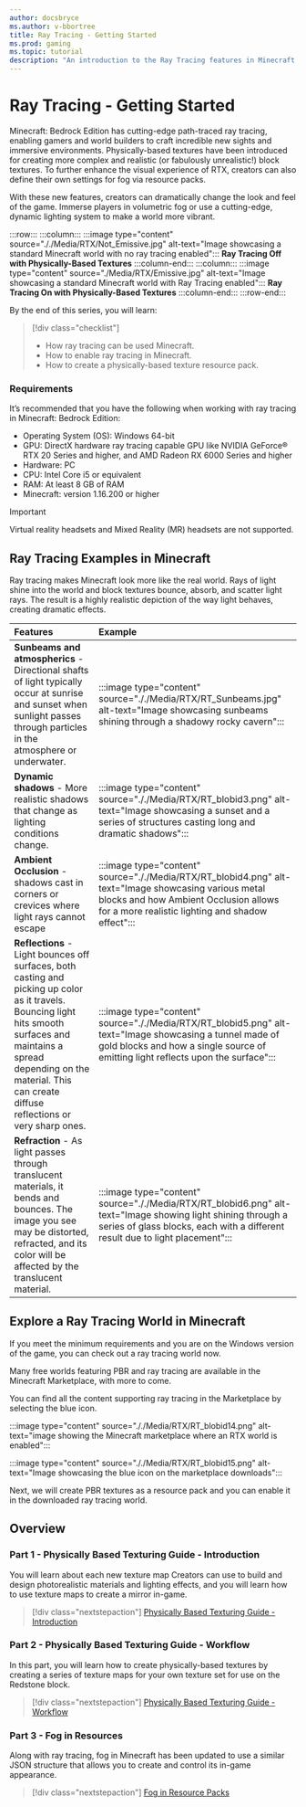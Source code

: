 ```yaml
---
author: docsbryce
ms.author: v-bbortree
title: Ray Tracing - Getting Started
ms.prod: gaming
ms.topic: tutorial
description: "An introduction to the Ray Tracing features in Minecraft: Bedrock Edition"
---
```


# Ray Tracing - Getting Started

Minecraft: Bedrock Edition has cutting-edge path-traced ray tracing, enabling gamers and world builders to craft incredible new sights and immersive environments. Physically-based textures have been introduced for creating more complex and realistic (or fabulously unrealistic!) block textures. To further enhance the visual experience of RTX, creators can also define their own settings for fog via resource packs.

With these new features, creators can dramatically change the look and feel of the game. Immerse players in volumetric fog or use a cutting-edge, dynamic lighting system to make a world more vibrant.

:::row:::
    :::column:::
        :::image type="content" source="././Media/RTX/Not_Emissive.jpg" alt-text="Image showcasing a standard Minecraft world with no ray tracing enabled":::
        **Ray Tracing Off with Physically-Based Textures**
    :::column-end:::
    :::column:::
        :::image type="content" source="./Media/RTX/Emissive.jpg" alt-text="Image showcasing a standard Minecraft world with Ray Tracing enabled":::
        **Ray Tracing On with Physically-Based Textures**
    :::column-end:::
:::row-end:::

By the end of this series, you will learn:

> [!div class="checklist"]
>
> - How ray tracing can be used Minecraft.
> - How to enable ray tracing in Minecraft.
> - How to create a physically-based texture resource pack.

### Requirements

It’s recommended that you have the following when working with ray tracing in Minecraft: Bedrock Edition:

- Operating System (OS): Windows 64-bit
- GPU: DirectX hardware ray tracing capable GPU like NVIDIA GeForce® RTX 20 Series and higher, and AMD Radeon RX 6000 Series and higher
- Hardware: PC
- CPU: Intel Core i5 or equivalent
- RAM: At least 8 GB of RAM
- Minecraft: version 1.16.200 or higher

> [!IMPORTANT]
> Virtual reality headsets and Mixed Reality (MR) headsets are not supported.


## Ray Tracing Examples in Minecraft

Ray tracing makes Minecraft look more like the real world. Rays of light shine into the world and block textures bounce, absorb, and scatter light rays.  The result is a highly realistic depiction of the way light behaves, creating dramatic effects.

|Features  |Example  |
|:---------|:---------|
|**Sunbeams and atmospherics**  - Directional shafts of light typically occur at sunrise and sunset when sunlight passes through particles in the atmosphere or underwater.|:::image type="content" source="././Media/RTX/RT_Sunbeams.jpg" alt-text="Image showcasing sunbeams shining through a shadowy rocky cavern":::         |
|**Dynamic shadows** - More realistic shadows that change as lighting conditions change.   |:::image type="content" source="././Media/RTX/RT_blobid3.png" alt-text="Image showcasing a sunset and a series of structures casting long and dramatic shadows":::         |
|**Ambient Occlusion** - shadows cast in corners or crevices where light rays cannot escape |:::image type="content" source="././Media/RTX/RT_blobid4.png" alt-text="Image showcasing various metal blocks and how Ambient Occlusion allows for a more realistic lighting and shadow effect":::         |
|**Reflections**  - Light bounces off surfaces, both casting and picking up color as it travels. Bouncing light hits smooth surfaces and maintains a spread depending on the material. This can create diffuse reflections or very sharp ones.           |:::image type="content" source="././Media/RTX/RT_blobid5.png" alt-text="Image showcasing a tunnel made of gold blocks and how a single source of emitting light reflects upon the surface":::         |
|**Refraction**  - As light passes through translucent materials, it bends and bounces. The image you see may be distorted, refracted, and its color will be affected by the translucent material.  |:::image type="content" source="././Media/RTX/RT_blobid6.png" alt-text="Image showing light shining through a series of glass blocks, each with a different result due to light placement":::         |

## Explore a Ray Tracing World in Minecraft

If you meet the minimum requirements and you are on the Windows version of the game, you can check out a ray tracing world now.

Many free worlds featuring PBR and ray tracing are available in the Minecraft Marketplace, with more to come.

You can find all the content supporting ray tracing in the Marketplace by selecting the blue icon.

:::image type="content" source="././Media/RTX/RT_blobid14.png" alt-text="image showing the Minecraft marketplace where an RTX world is enabled":::

:::image type="content" source="././Media/RTX/RT_blobid15.png" alt-text="Image showcasing the blue icon on the marketplace downloads":::

Next, we will create  PBR textures as a resource pack and you can enable it in the downloaded ray tracing world.

## Overview

### Part 1 - Physically Based Texturing Guide - Introduction

You will learn about each new texture map Creators can use to build and design photorealistic materials and lighting effects, and you will learn how to use texture maps to create a mirror in-game.

> [!div class="nextstepaction"]
> [Physically Based Texturing Guide - Introduction](./RTX_PBRTexturingGuide_Intro.md)

### Part 2 - Physically Based Texturing Guide - Workflow

In this part, you will learn how to create physically-based textures by creating a series of texture maps for your own texture set for use on the Redstone block.

> [!div class="nextstepaction"]
> [Physically Based Texturing Guide - Workflow](./RTX_PBRTexturingGuide_Workflow.md)

### Part 3 - Fog in Resources

Along with ray tracing, fog in Minecraft has been updated to use a similar JSON structure that allows you to create and control its in-game appearance.

> [!div class="nextstepaction"]
> [Fog in Resource Packs](../FogInResourcePacks.md)
